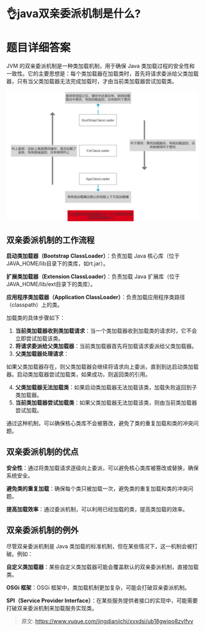 # 👌java双亲委派机制是什么?

# 题目详细答案
JVM 的双亲委派机制是一种类加载机制，用于确保 Java 类加载过程的安全性和一致性。它的主要思想是：每个类加载器在加载类时，首先将请求委派给父类加载器，只有当父类加载器无法完成加载时，才由当前类加载器尝试加载类。

![1725898211982-d09b6999-76ec-4ab2-9720-b89c0a8fc87f.png](./img/NoYLGZ3O7K1yv5z_/1725898211982-d09b6999-76ec-4ab2-9720-b89c0a8fc87f-530823.png)

## 双亲委派机制的工作流程
**启动类加载器（Bootstrap ClassLoader）**：负责加载 Java 核心库（位于JAVA_HOME/lib目录下的类库，如rt.jar）。

**扩展类加载器（Extension ClassLoader）**：负责加载 Java 扩展库（位于JAVA_HOME/lib/ext目录下的类库）。

**应用程序类加载器（Application ClassLoader）**：负责加载应用程序类路径（classpath）上的类。



加载类的具体步骤如下：

1. **当前类加载器收到类加载请求**：当一个类加载器收到加载类的请求时，它不会立即尝试加载该类。
2. **将请求委派给父类加载器**：当前类加载器首先将加载请求委派给父类加载器。
3. **父类加载器处理请求**：

如果父类加载器存在，则父类加载器会继续将请求向上委派，直到到达启动类加载器。启动类加载器尝试加载类，如果成功，则返回类的引用。

4. **父类加载器无法加载类**：如果启动类加载器无法加载该类，加载失败返回到子类加载器。
5. **当前类加载器尝试加载类**：如果父类加载器无法加载该类，则由当前类加载器尝试加载。

通过这种机制，可以确保核心类库不会被篡改，避免了类的重复加载和类的冲突问题。

## 双亲委派机制的优点
**安全性**：通过将类加载请求逐级向上委派，可以避免核心类库被篡改或替换，确保系统安全。

**避免类的重复加载**：确保每个类只被加载一次，避免类的重复加载和类的冲突问题。

**提高加载效率**：通过委派机制，可以利用已经加载的类，提高类加载的效率。

## 双亲委派机制的例外
尽管双亲委派机制是 Java 类加载的标准机制，但在某些情况下，这一机制会被打破。例如：

**自定义类加载器**：某些自定义类加载器可能会覆盖默认的双亲委派机制，直接加载类。

**OSGi 框架**：OSGi 框架中，类加载机制更加复杂，可能会打破双亲委派机制。

**SPI（Service Provider Interface）**：在某些服务提供者接口的实现中，可能需要打破双亲委派机制来加载服务实现类。



> 原文: <https://www.yuque.com/jingdianjichi/xyxdsi/ub18gwipo8zvlfvv>